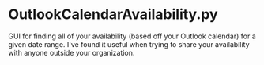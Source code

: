 # OutlookCalendarAvailability.py
GUI for finding all of your availability (based off your Outlook calendar) for a given date range. I've found it useful when trying to share your availability with anyone outside your organization.
